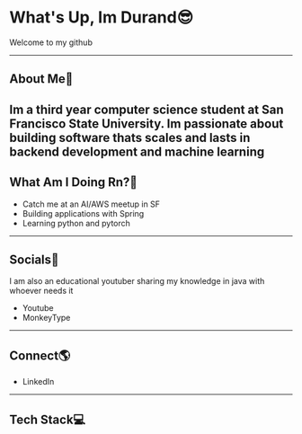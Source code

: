 # What's Up, Im Durand😎


Welcome to my github

---
## About Me👀
Im a third year computer science student at San Francisco State University.
Im passionate about building software thats scales and lasts in backend development and machine learning
---
## What Am I Doing Rn?🧐
- Catch me at an AI/AWS meetup in SF
- Building applications with Spring
- Learning python and pytorch
---
## Socials📲
I am also an educational youtuber sharing my knowledge in java with whoever needs it

- Yout[](https://www.youtube.com/channel/UCwWGIjP6iXmBooKbvypcYnw)ube
- Monkey[](https://monkeytype.com/profile/daebetypin)Type
---
## Connect🌎
- Linked[](https://www.linkedin.com/in/durand-dyer-branch-35aa86294/)In
---
## Tech Stack💻
